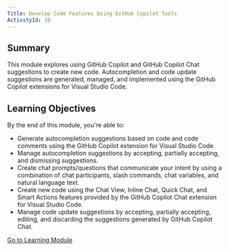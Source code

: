 ```yaml
---
Title: Develop Code Features Using GitHub Copilot Tools
ActivityId: 10
---
```


## Summary

This module explores using GitHub Copilot and GitHub Copilot Chat suggestions to create new code. Autocompletion and code update suggestions are generated, managed, and implemented using the GitHub Copilot extensions for Visual Studio Code.

## Learning Objectives

By the end of this module, you're able to:

- Generate autocompletion suggestions based on code and code comments using the GitHub Copilot extension for Visual Studio Code.
- Manage autocompletion suggestions by accepting, partially accepting, and dismissing suggestions.
- Create chat prompts/questions that communicate your intent by using a combination of chat participants, slash commands, chat variables, and natural language text.
- Create new code using the Chat View, Inline Chat, Quick Chat, and Smart Actions features provided by the GitHub Copilot Chat extension for Visual Studio Code.
- Manage code update suggestions by accepting, partially accepting, editing, and discarding the suggestions generated by GitHub Copilot Chat.

[Go to Learning Module](https://learn.microsoft.com/en-us/training/modules/develop-code-features-using-github-copilot-tools/)
